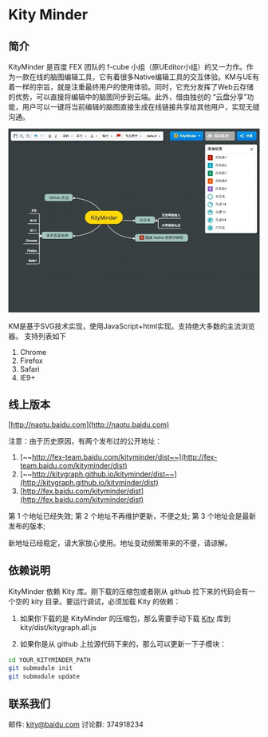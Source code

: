 Kity Minder
==========

## 简介
KityMinder 是百度 FEX 团队的 f-cube 小组（原UEditor小组）的又一力作。作为一款在线的脑图编辑工具，它有着很多Native编辑工具的交互体验。KM与UE有着一样的宗旨，就是注重最终用户的使用体验。同时，它充分发挥了Web云存储的优势，可以直接将编辑中的脑图同步到云端。此外，借由独创的 “云盘分享”功能，用户可以一键将当前编辑的脑图直接生成在线链接共享给其他用户，实现无缝沟通。

![KityMinder](summary.jpg "KityMinder 界面")

KM是基于SVG技术实现，使用JavaScript+html实现。支持绝大多数的主流浏览器。
支持列表如下

1. Chrome
2. Firefox
3. Safari
4. IE9+

## 线上版本
[http://naotu.baidu.com](http://naotu.baidu.com)

注意：由于历史原因，有两个发布过的公开地址：

1. [~~http://fex-team.baidu.com/kityminder/dist~~](http://fex-team.baidu.com/kityminder/dist)
2. [~~http://kitygraph.github.io/kityminder/dist~~](http://kitygraph.github.io/kityminder/dist)
3. [http://fex.baidu.com/kityminder/dist](http://fex.baidu.com/kityminder/dist)

第 1 个地址已经失效;
第 2 个地址不再维护更新，不便之处;
第 3 个地址会是最新发布的版本;

新地址已经稳定，请大家放心使用。地址变动频繁带来的不便，请谅解。

## 依赖说明

KityMinder 依赖 Kity 库。刚下载的压缩包或者刚从 github 拉下来的代码会有一个空的 kity 目录。要运行调试，必须加载 Kity 的依赖：

1. 如果你下载的是 KityMinder 的压缩包，那么需要手动下载 [Kity](http://kitygraph.github.io/kityminder/kity/dist/kitygraph.all.js) 库到 kity/dist/kitygraph.all.js

2. 如果你是从 github 上拉源代码下来的，那么可以更新一下子模块：

```bash
cd YOUR_KITYMINDER_PATH
git submodule init
git submodule update
```

## 联系我们
邮件: kity@baidu.com
讨论群: 374918234
